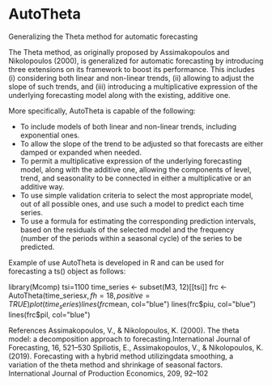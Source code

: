 # AutoTheta
Generalizing the Theta method for automatic forecasting

The Theta method, as originally proposed by Assimakopoulos and Nikolopoulos (2000), is generalized for automatic forecasting by introducing three extensions on its framework to boost its performance. This includes (i) considering both linear and non-linear trends, (ii) allowing to adjust the slope of such trends, and (iii) introducing a multiplicative expression of the underlying forecasting model along with the existing, additive one. 

More specifically, AutoTheta is capable of the following:
* To include models of both linear and non-linear trends, including exponential ones.
* To allow the slope of the trend to be adjusted so that forecasts are either damped or expanded when needed.
* To permit a multiplicative expression of the underlying forecasting model, along with the additive one, allowing the components of level, trend, and seasonality to be connected in either a multiplicative or an additive way.
* To use simple validation criteria to select the most appropriate model, out of all possible ones, and use such a model to predict each time series.
* To use a formula for estimating the corresponding prediction intervals, based on the residuals of the selected model and the frequency (number of the periods within a seasonal cycle) of the series to be predicted.

Example of use
AutoTheta is developed in R and can be used for forecasting a ts() object as follows:

library(Mcomp)
tsi=1100
time_series <- subset(M3, 12)[[tsi]]
frc <- AutoTheta(time_series$x, fh=18, positive=TRUE)
plot(time_series)
lines(frc$mean, col="blue")
lines(frc$piu, col="blue")
lines(frc$pil, col="blue")


References
Assimakopoulos, V., & Nikolopoulos, K. (2000). The theta model: a decomposition approach to forecasting.International Journal of Forecasting, 16, 521–530
Spiliotis, E., Assimakopoulos, V., & Nikolopoulos, K. (2019).  Forecasting with a hybrid method utilizingdata smoothing, a variation of the theta method and shrinkage of seasonal factors. International Journal of Production Economics, 209, 92–102
